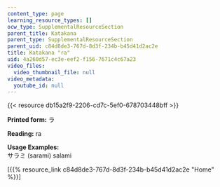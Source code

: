 ```yaml
---
content_type: page
learning_resource_types: []
ocw_type: SupplementalResourceSection
parent_title: Katakana
parent_type: SupplementalResourceSection
parent_uid: c84d8de3-767d-8d3f-234b-b45d41d2ac2e
title: Katakana "ra"
uid: 4a260d57-ec3e-eef2-f156-7671c4c67a23
video_files:
  video_thumbnail_file: null
video_metadata:
  youtube_id: null
---
```


{{< resource db15a2f9-2206-cd7c-5ef0-678703448bff >}}

**Printed form:** ラ

**Reading:** ra

**Usage Examples:**  
サラミ (sarami) salami

\[{{% resource_link c84d8de3-767d-8d3f-234b-b45d41d2ac2e "Home" %}}\]